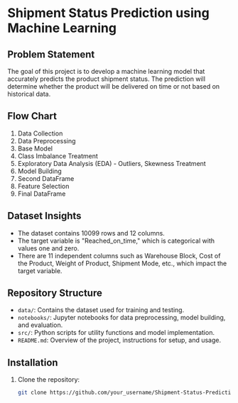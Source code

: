 # Shipment Status Prediction using Machine Learning

## Problem Statement
The goal of this project is to develop a machine learning model that accurately predicts the product shipment status. The prediction will determine whether the product will be delivered on time or not based on historical data.

## Flow Chart
1. Data Collection
2. Data Preprocessing
3. Base Model
4. Class Imbalance Treatment
5. Exploratory Data Analysis (EDA) - Outliers, Skewness Treatment
6. Model Building
7. Second DataFrame
8. Feature Selection
9. Final DataFrame

## Dataset Insights
- The dataset contains 10099 rows and 12 columns.
- The target variable is "Reached_on_time," which is categorical with values one and zero.
- There are 11 independent columns such as Warehouse Block, Cost of the Product, Weight of Product, Shipment Mode, etc., which impact the target variable.

## Repository Structure
- `data/`: Contains the dataset used for training and testing.
- `notebooks/`: Jupyter notebooks for data preprocessing, model building, and evaluation.
- `src/`: Python scripts for utility functions and model implementation.
- `README.md`: Overview of the project, instructions for setup, and usage.

## Installation
1. Clone the repository:
   ```bash
   git clone https://github.com/your_username/Shipment-Status-Prediction-using-ML.git
